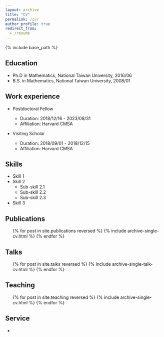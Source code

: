 ```yaml
---
layout: archive
title: "CV"
permalink: /cv/
author_profile: true
redirect_from:
  - /resume
---
```


{% include base_path %}

## Education

- Ph.D in Mathematics, National Taiwan University, 2016/06
- B.S. in Mathematics, National Taiwan University, 2008/01

## Work experience

* Postdoctoral Fellow
  * Duration: 2018/12/16 - 2023/08/31
  * Affiliation: Harvard CMSA

* Visiting Scholar
  * Duration: 2018/09/01 - 2018/12/15
  * Affiliation: Harvard CMSA
  
## Skills

* Skill 1
* Skill 2
  * Sub-skill 2.1
  * Sub-skill 2.2
  * Sub-skill 2.3
* Skill 3

## Publications

  <ul>{% for post in site.publications reversed %}
    {% include archive-single-cv.html %}
  {% endfor %}</ul>
  
## Talks

  <ul>{% for post in site.talks reversed %}
    {% include archive-single-talk-cv.html  %}
  {% endfor %}</ul>
  
## Teaching

  <ul>{% for post in site.teaching reversed %}
    {% include archive-single-cv.html %}
  {% endfor %}</ul>
  
## Service

* 

